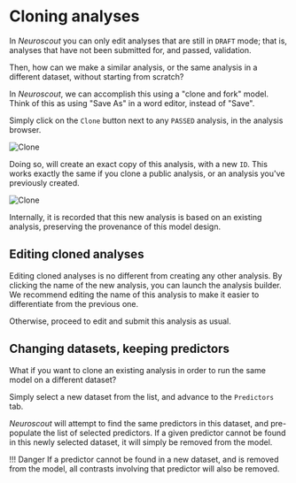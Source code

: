# Cloning analyses

In _Neuroscout_ you can only edit analyses that are still in `DRAFT` mode; that is, analyses that have not been submitted for, and passed, validation.

Then, how can we make a similar analysis, or the same analysis in a different dataset, without starting from scratch?

In _Neuroscout_, we can accomplish this using a "clone and fork" model. Think of this as using "Save As" in a word editor, instead of "Save".

Simply click on the `Clone` button next to any `PASSED` analysis, in the analysis browser.

![Clone](img/clone.png)

Doing so, will create an exact copy of this analysis, with a new `ID`. This works exactly the same if you clone a public analysis, or an analysis you've previously created.

![Clone](img/clone_new.png)

Internally, it is recorded that this new analysis is based on an existing analysis, preserving the provenance of this model design.

## Editing cloned analyses

Editing cloned analyses is no different from creating any other analysis. By clicking the name of the new analysis, you can launch the analysis builder.
We recommend editing the name of this analysis to make it easier to differentiate from the previous one.

Otherwise, proceed to edit and submit this analysis as usual.

## Changing datasets, keeping predictors

What if you want to clone an existing analysis in order to run the same model on a different dataset?

Simply select a new dataset from the list, and advance to the `Predictors` tab.

_Neuroscout_ will attempt to find the same predictors in this dataset, and pre-populate the list of selected predictors.
If a given predictor cannot be found in this newly selected dataset, it will simply be removed from the model.  

!!! Danger
    If a predictor cannot be found in a new dataset, and is removed from the model, all contrasts involving that predictor will also be removed.
